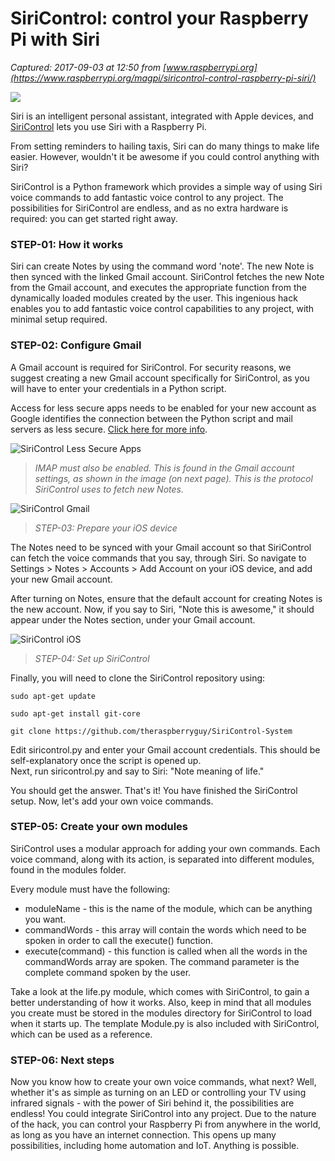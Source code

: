 # SiriControl: control your Raspberry Pi with Siri

_Captured: 2017-09-03 at 12:50 from [www.raspberrypi.org](https://www.raspberrypi.org/magpi/siricontrol-control-raspberry-pi-siri/)_

![](https://www.raspberrypi.org/magpi/wp-content/uploads/2017/08/SiriControl.jpg)

Siri is an intelligent personal assistant, integrated with Apple devices, and [SiriControl](http://magpi.cc/2t3Bh4v) lets you use Siri with a Raspberry Pi.

From setting reminders to hailing taxis, Siri can do many things to make life easier. However, wouldn't it be awesome if you could control anything with Siri?

SiriControl is a Python framework which provides a simple way of using Siri voice commands to add fantastic voice control to any project. The possibilities for SiriControl are endless, and as no extra hardware is required: you can get started right away.

### STEP-01: How it works

Siri can create Notes by using the command word 'note'. The new Note is then synced with the linked Gmail account. SiriControl fetches the new Note from the Gmail account, and executes the appropriate function from the dynamically loaded modules created by the user. This ingenious hack enables you to add fantastic voice control capabilities to any project, with minimal setup required.

### STEP-02: Configure Gmail

A Gmail account is required for SiriControl. For security reasons, we suggest creating a new Gmail account specifically for SiriControl, as you will have to enter your credentials in a Python script.

Access for less secure apps needs to be enabled for your new account as Google identifies the connection between the Python script and mail servers as less secure. [Click here for more info](http://magpi.cc/2u3gprx).

![SiriControl Less Secure Apps](https://www.raspberrypi.org/magpi/wp-content/uploads/2017/08/SiriControl-Less-Secure-Apps.jpg)

> _IMAP must also be enabled. This is found in the Gmail account settings, as shown in the image (on next page). This is the protocol SiriControl uses to fetch new Notes._

![SiriControl Gmail](https://www.raspberrypi.org/magpi/wp-content/uploads/2017/08/SiriControl_GMAIL.jpg)

> _STEP-03: Prepare your iOS device_

The Notes need to be synced with your Gmail account so that SiriControl can fetch the voice commands that you say, through Siri. So navigate to Settings > Notes > Accounts > Add Account on your iOS device, and add your new Gmail account.

After turning on Notes, ensure that the default account for creating Notes is the new account. Now, if you say to Siri, "Note this is awesome," it should appear under the Notes section, under your Gmail account.

![SiriControl iOS](https://www.raspberrypi.org/magpi/wp-content/uploads/2017/08/Setup-iOS.jpg)

> _STEP-04: Set up SiriControl_

Finally, you will need to clone the SiriControl repository using:

`sudo apt-get update`

`sudo apt-get install git-core`

`git clone https://github.com/theraspberryguy/SiriControl-System`

Edit siricontrol.py and enter your Gmail account credentials. This should be self-explanatory once the script is opened up.  
Next, run siricontrol.py and say to Siri: "Note meaning of life."

You should get the answer. That's it! You have finished the SiriControl setup. Now, let's add your own voice commands.

### STEP-05: Create your own modules

SiriControl uses a modular approach for adding your own commands. Each voice command, along with its action, is separated into different modules, found in the modules folder.

Every module must have the following:

  * moduleName - this is the name of the module, which can be anything you want.
  * commandWords - this array will contain the words which need to be spoken in order to call the execute() function.
  * execute(command) - this function is called when all the words in the commandWords array are spoken. The command parameter is the complete command spoken by the user.

Take a look at the life.py module, which comes with SiriControl, to gain a better understanding of how it works. Also, keep in mind that all modules you create must be stored in the modules directory for SiriControl to load when it starts up. The template Module.py is also included with SiriControl, which can be used as a reference.

### STEP-06: Next steps

Now you know how to create your own voice commands, what next? Well, whether it's as simple as turning on an LED or controlling your TV using infrared signals - with the power of Siri behind it, the possibilities are endless! You could integrate SiriControl into any project. Due to the nature of the hack, you can control your Raspberry Pi from anywhere in the world, as long as you have an internet connection. This opens up many possibilities, including home automation and IoT. Anything is possible.
